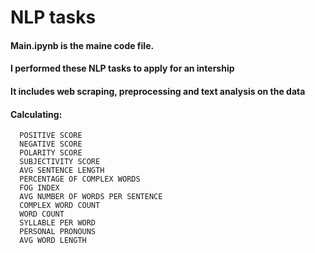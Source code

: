 # NLP tasks
#### Main.ipynb is the maine code file.
#### I performed these NLP tasks to apply for an intership 
#### It includes web scraping, preprocessing and text analysis on the data
#### Calculating:
      POSITIVE SCORE
      NEGATIVE SCORE
      POLARITY SCORE
      SUBJECTIVITY SCORE
      AVG SENTENCE LENGTH
      PERCENTAGE OF COMPLEX WORDS
      FOG INDEX
      AVG NUMBER OF WORDS PER SENTENCE
      COMPLEX WORD COUNT
      WORD COUNT
      SYLLABLE PER WORD
      PERSONAL PRONOUNS
      AVG WORD LENGTH
